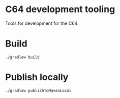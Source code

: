# C64 development tooling

Tools for development for the C64.

# Build

```shell script
./gradlew build
```

# Publish locally

```shell script
./gradlew publishToMavenLocal
```

